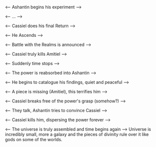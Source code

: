 <-- Ashantin begins his experiment -->

<-- ... -->

<-- Cassiel does his final Return -->

<-- He Ascends -->

<-- Battle with the Realms is announced -->

<-- Cassiel truly kills Amitiel -->

<-- Suddenly time stops -->

<-- The power is reabsorbed into Ashantin -->

<-- He begins to catalogue his findings, quiet and peaceful -->

<-- A piece is missing (Amitiel), this terrifies him -->

<-- Cassiel breaks free of the power's grasp (somehow?) -->

<-- They talk, Ashantin tries to convince Cassiel -->

<-- Cassiel kills him, dispersing the power forever -->

<-- The universe is truly assembled and time begins again -->
    Universe is incredibly small, more a galaxy and the pieces of divinity rule 
    over it like gods on some of the worlds.